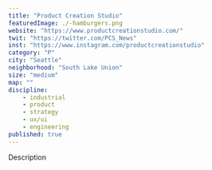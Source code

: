 ```yaml
---
title: "Product Creation Studio"
featuredImage: ./-hamburgers.png
website: "https://www.productcreationstudio.com/"
twit: "https://twitter.com/PCS_News"
inst: "https://www.instagram.com/productcreationstudio"
category: "P"
city: "Seattle"
neighborhood: "South Lake Union"
size: "medium"
map: ""
discipline:
    - industrial
    - product
    - strategy
    - ux/ui
    - engineering
published: true
---
```


Description
